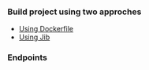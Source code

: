 ### Build project using two approches ###

* [Using Dockerfile](docs/plain-old-docker-instructions.md)
* [Using Jib](docs/jib-based-docker-image-build.md)
 

### Endpoints 
